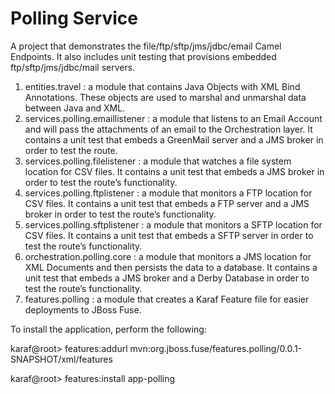 # Polling Service
A project that demonstrates the file/ftp/sftp/jms/jdbc/email Camel Endpoints.  It also includes unit testing that provisions embedded ftp/sftp/jms/jdbc/mail servers.

1. entities.travel : a module that contains Java Objects with XML Bind Annotations. These objects are used to marshal and unmarshal data between Java and XML.
2. services.polling.emaillistener : a module that listens to an Email Account and will pass the attachments of an email to the Orchestration layer. It contains a unit test that embeds a GreenMail server and a JMS broker in order to test the route.
3. services.polling.filelistener : a module that watches a file system location for CSV files. It contains a unit test that embeds a JMS broker in order to test the route’s functionality.
4. services.polling.ftplistener : a module that monitors a FTP location for CSV files. It contains a unit test that embeds a FTP server and a JMS broker in order to test the route’s functionality.
5. services.polling.sftplistener : a module that monitors a SFTP location for CSV files. It contains a unit test that embeds a SFTP server in order to test the route’s functionality.
6. orchestration.polling.core : a module that monitors a JMS location for XML Documents and then persists the data to a database. It contains a unit test that embeds a JMS broker and a Derby Database in order to test the route’s functionality.
7. features.polling : a module that creates a Karaf Feature file for easier deployments to JBoss Fuse.


To install the application, perform the following:

karaf@root> features:addurl mvn:org.jboss.fuse/features.polling/0.0.1-SNAPSHOT/xml/features

karaf@root> features:install app-polling

